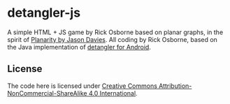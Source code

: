 # detangler-js

A simple HTML + JS game by Rick Osborne based on planar graphs, in the spirit of [Planarity by Jason Davies](https://www.jasondavies.com/planarity/).
All coding by Rick Osborne, based on the Java implementation of [detangler for Android](https://github.com/rickosborne/detangler).

## License

The code here is licensed under [Creative Commons Attribution-NonCommercial-ShareAlike 4.0 International](https://creativecommons.org/licenses/by-nc-sa/4.0/).

